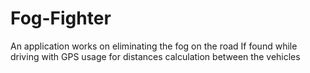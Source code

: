 # Fog-Fighter
An application works on eliminating the fog on the road If found while driving with GPS usage for distances calculation between the vehicles
